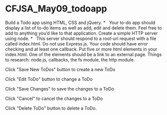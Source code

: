 # CFJSA_May09_todoapp
Build a Todo app using HTML, CSS and jQuery. *   Your to-do app should display a list of to-do items as well as add, edit and delete them. Feel free to add to anything you’d like to that application.  Create a simple HTTP server using node. *   This server should respond to a root-url request with a file called index.html. Do not use Express.js. Your code should have error checking and at least one callback. Put five or more html elements in your index.html. One of the elements should be a link to an external page. Things to research: node.js, callbacks, the fs module, the http module.

Click  "Save New ToDos" button to create a new ToDo

Click "Edit ToDo"  button to change a ToDo

Click "Save Changes"  to save the changes to a ToDo

Click "Cancel" to cancel the changes to a ToDo

Click "Delete ToDo" button to delete a ToDo.

